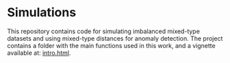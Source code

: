 # Simulations

This repository contains code for simulating imbalanced mixed-type datasets and using mixed-type distances for anomaly detection. The project contains a folder with the main functions used in this work, and a vignette available at: [intro.html](https://joaoahrodrigues.github.io/Simulations/intro.html).


